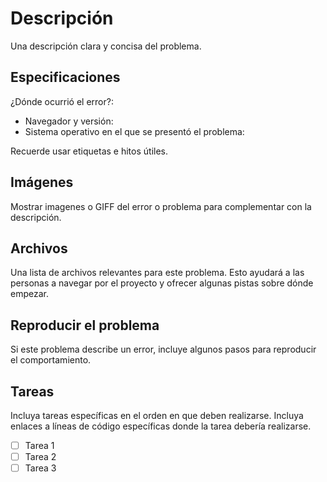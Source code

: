 # Descripción

Una descripción clara y concisa del problema.

## Especificaciones

<!-- ** NOTA: ** ¡No envíe informes de fallos sobre nada más que las dos últimas versiones de sistema lanzadas aguas arriba! -->
<!-- Para versiones anteriores, utilice los rastreadores de distribución (consulte https://github.com/systemd/systemd/blob/master/.github/CONTRIBUTING.md#filing-issues). -->
¿Dónde ocurrió el error?:

- Navegador y versión:
- Sistema operativo en el que se presentó el problema:

Recuerde usar etiquetas e hitos útiles.

## Imágenes

Mostrar imagenes o GIFF del error o problema para complementar con la descripción.

## Archivos

Una lista de archivos relevantes para este problema. Esto ayudará a las personas a navegar por el proyecto y ofrecer algunas pistas sobre dónde empezar.

## Reproducir el problema

Si este problema describe un error, incluye algunos pasos para reproducir el comportamiento.

## Tareas

Incluya tareas específicas en el orden en que deben realizarse. Incluya enlaces a líneas de código específicas donde la tarea debería realizarse.

- [ ] Tarea 1
- [ ] Tarea 2
- [ ] Tarea 3